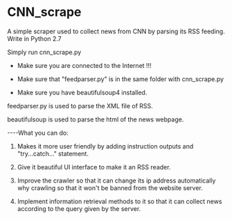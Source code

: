 CNN_scrape
==========

A simple scraper used to collect news from CNN by parsing its RSS feeding. Write in Python 2.7

Simply run cnn_scrape.py

* Make sure you are connected to the Internet !!!

* Make sure that "feedparser.py" is in the same folder with cnn_scrape.py

* Make sure you have beautifulsoup4 installed.

feedparser.py is used to parse the XML file of RSS.

beautifulsoup is used to parse the html of the news webpage.

----What you can do:

1. Makes it more user friendly by adding instruction outputs and "try...catch..." statement.

2. Give it beautiful UI interface to make it an RSS reader.

3. Improve the crawler so that it can change its ip address automatically why crawling so that it won't
   be banned from the website server.

4. Implement information retrieval methods to it so that it can collect news according to the query given
   by the server.
